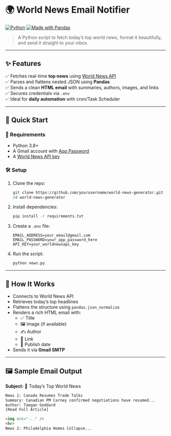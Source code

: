 # 🌍 World News Email Notifier

[![Python](https://img.shields.io/badge/python-3.8%2B-blue.svg)](https://www.python.org/)
[![Made with Pandas](https://img.shields.io/badge/pandas-used-brightgreen.svg)](https://pandas.pydata.org/)

> A Python script to fetch today’s top world news, format it beautifully, and send it straight to your inbox.

---

## ✨ Features

✅ Fetches real-time **top news** using [World News API](https://worldnewsapi.com/)  
✅ Parses and flattens nested JSON using **Pandas**  
✅ Sends a clean **HTML email** with summaries, authors, images, and links  
✅ Secures credentials via `.env`  
✅ Ideal for **daily automation** with cron/Task Scheduler

---

## 🚀 Quick Start

### 🔧 Requirements

- Python 3.8+
- A Gmail account with [App Password](https://support.google.com/accounts/answer/185833)
- A [World News API key](https://worldnewsapi.com/)

### 🛠 Setup

1. Clone the repo:
    ```bash
    git clone https://github.com/yourusername/world-news-generator.git
    cd world-news-generator
    ```

2. Install dependencies:
    ```bash
    pip install -r requirements.txt
    ```

3. Create a `.env` file:
    ```env
    EMAIL_ADDRESS=your_email@gmail.com
    EMAIL_PASSWORD=your_app_password_here
    API_KEY=your_worldnewsapi_key
    ```

4. Run the script:
    ```bash
    python news.py
    ```

---

## 🧠 How It Works

- Connects to World News API
- Retrieves today’s top headlines
- Flattens the structure using `pandas.json_normalize`
- Renders a rich HTML email with:
  - ✅ Title  
  - 🖼 Image (if available)  
  - ✍️ Author  
  - 🔗 Link  
  - 📆 Publish date  
- Sends it via **Gmail SMTP**

---

## 🖼 Sample Email Output

**Subject:** 📰 Today’s Top World News

```html
News 1: Canada Resumes Trade Talks
Summary: Canadian PM Carney confirmed negotiations have resumed...
Author: Taegan Goddard
[Read Full Article]

<img src="..." />
<hr>
News 2: Philadelphia Homes Collapse...
